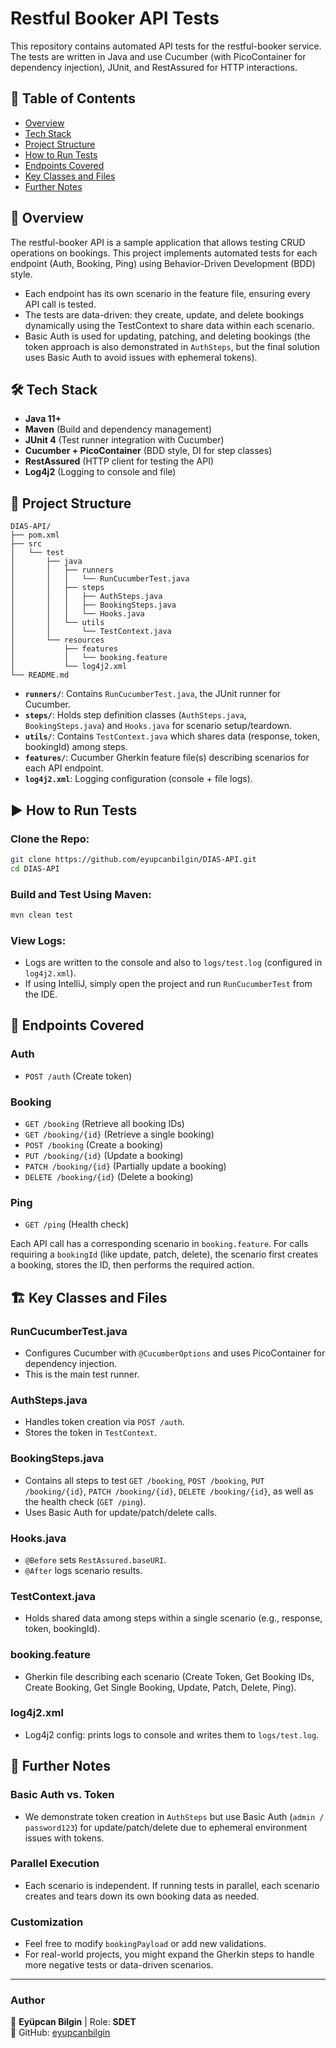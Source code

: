 # Restful Booker API Tests

This repository contains automated API tests for the restful-booker service. The tests are written in Java and use Cucumber (with PicoContainer for dependency injection), JUnit, and RestAssured for HTTP interactions.

## 📌 Table of Contents
- [Overview](#overview)
- [Tech Stack](#tech-stack)
- [Project Structure](#project-structure)
- [How to Run Tests](#how-to-run-tests)
- [Endpoints Covered](#endpoints-covered)
- [Key Classes and Files](#key-classes-and-files)
- [Further Notes](#further-notes)

## 📝 Overview

The restful-booker API is a sample application that allows testing CRUD operations on bookings. This project implements automated tests for each endpoint (Auth, Booking, Ping) using Behavior-Driven Development (BDD) style.

- Each endpoint has its own scenario in the feature file, ensuring every API call is tested.
- The tests are data-driven: they create, update, and delete bookings dynamically using the TestContext to share data within each scenario.
- Basic Auth is used for updating, patching, and deleting bookings (the token approach is also demonstrated in `AuthSteps`, but the final solution uses Basic Auth to avoid issues with ephemeral tokens).

## 🛠️ Tech Stack

- **Java 11+**
- **Maven** (Build and dependency management)
- **JUnit 4** (Test runner integration with Cucumber)
- **Cucumber + PicoContainer** (BDD style, DI for step classes)
- **RestAssured** (HTTP client for testing the API)
- **Log4j2** (Logging to console and file)

## 📂 Project Structure

```
DIAS-API/
├── pom.xml
├── src
│   └── test
│       ├── java
│       │   ├── runners
│       │   │   └── RunCucumberTest.java
│       │   ├── steps
│       │   │   ├── AuthSteps.java
│       │   │   ├── BookingSteps.java
│       │   │   └── Hooks.java
│       │   └── utils
│       │       └── TestContext.java
│       └── resources
│           ├── features
│           │   └── booking.feature
│           └── log4j2.xml
└── README.md
```

- **`runners/`**: Contains `RunCucumberTest.java`, the JUnit runner for Cucumber.
- **`steps/`**: Holds step definition classes (`AuthSteps.java`, `BookingSteps.java`) and `Hooks.java` for scenario setup/teardown.
- **`utils/`**: Contains `TestContext.java` which shares data (response, token, bookingId) among steps.
- **`features/`**: Cucumber Gherkin feature file(s) describing scenarios for each API endpoint.
- **`log4j2.xml`**: Logging configuration (console + file logs).

## ▶️ How to Run Tests

### Clone the Repo:
```bash
git clone https://github.com/eyupcanbilgin/DIAS-API.git
cd DIAS-API
```

### Build and Test Using Maven:
```bash
mvn clean test
```

### View Logs:
- Logs are written to the console and also to `logs/test.log` (configured in `log4j2.xml`).
- If using IntelliJ, simply open the project and run `RunCucumberTest` from the IDE.

## 🔗 Endpoints Covered

### **Auth**
- `POST /auth` (Create token)

### **Booking**
- `GET /booking` (Retrieve all booking IDs)
- `GET /booking/{id}` (Retrieve a single booking)
- `POST /booking` (Create a booking)
- `PUT /booking/{id}` (Update a booking)
- `PATCH /booking/{id}` (Partially update a booking)
- `DELETE /booking/{id}` (Delete a booking)

### **Ping**
- `GET /ping` (Health check)

Each API call has a corresponding scenario in `booking.feature`. For calls requiring a `bookingId` (like update, patch, delete), the scenario first creates a booking, stores the ID, then performs the required action.

## 🏗️ Key Classes and Files

### **RunCucumberTest.java**
- Configures Cucumber with `@CucumberOptions` and uses PicoContainer for dependency injection.
- This is the main test runner.

### **AuthSteps.java**
- Handles token creation via `POST /auth`.
- Stores the token in `TestContext`.

### **BookingSteps.java**
- Contains all steps to test `GET /booking`, `POST /booking`, `PUT /booking/{id}`, `PATCH /booking/{id}`, `DELETE /booking/{id}`, as well as the health check (`GET /ping`).
- Uses Basic Auth for update/patch/delete calls.

### **Hooks.java**
- `@Before` sets `RestAssured.baseURI`.
- `@After` logs scenario results.

### **TestContext.java**
- Holds shared data among steps within a single scenario (e.g., response, token, bookingId).

### **booking.feature**
- Gherkin file describing each scenario (Create Token, Get Booking IDs, Create Booking, Get Single Booking, Update, Patch, Delete, Ping).

### **log4j2.xml**
- Log4j2 config: prints logs to console and writes them to `logs/test.log`.

## 📌 Further Notes

### **Basic Auth vs. Token**
- We demonstrate token creation in `AuthSteps` but use Basic Auth (`admin / password123`) for update/patch/delete due to ephemeral environment issues with tokens.

### **Parallel Execution**
- Each scenario is independent. If running tests in parallel, each scenario creates and tears down its own booking data as needed.

### **Customization**
- Feel free to modify `bookingPayload` or add new validations.
- For real-world projects, you might expand the Gherkin steps to handle more negative tests or data-driven scenarios.

---
### **Author**
👤 **Eyüpcan Bilgin** | Role: **SDET**  
📂 GitHub: [eyupcanbilgin](https://github.com/eyupcanbilgin)
